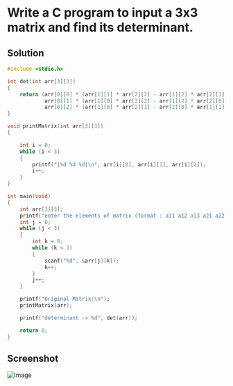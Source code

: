 # Write a C program to input a 3x3 matrix and find its determinant.  

## Solution
```c
#include <stdio.h>

int det(int arr[3][3])
{
    return (arr[0][0] * (arr[1][1] * arr[2][2] - arr[1][2] * arr[2][1]) -
            arr[0][1] * (arr[1][0] * arr[2][2] - arr[1][2] * arr[2][0]) +
            arr[0][2] * (arr[1][0] * arr[2][1] - arr[2][0] * arr[1][1]));
}

void printMatrix(int arr[3][3])
{

    int i = 0;
    while (i < 3)
    {
        printf("|%d %d %d|\n", arr[i][0], arr[i][1], arr[i][2]);
        i++;
    }
}

int main(void)
{
    int arr[3][3];
    printf("enter the elements of matrix (format : a11 a12 a13 a21 a22 a23 a31 a32 a33) ->");
    int j = 0;
    while (j < 3)
    {
        int k = 0;
        while (k < 3)
        {
            scanf("%d", &arr[j][k]);
            k++;
        }
        j++;
    }

    printf("Original Matrix:\n");
    printMatrix(arr);

    printf("determinant -> %d", det(arr));

    return 0;
}
```

## Screenshot
![image](https://user-images.githubusercontent.com/96988507/156174317-10935291-3fb0-4a5a-ba7b-8d66a19983d5.png)
